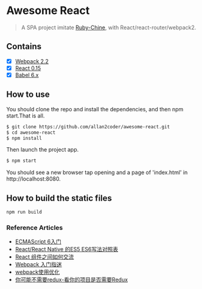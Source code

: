# Awesome React

> A SPA project imitate [Ruby-Chine](https://ruby-china.org/), with React/react-router/webpack2. 

## Contains

- [x] [Webpack 2.2](https://webpack.github.io)
- [x] [React 0.15](https://facebook.github.io/react/)
- [x] [Babel 6.x](https://babeljs.io/)

## How to use
You should clone the repo and install the dependencies, and then npm start.That is all.

```bash
$ git clone https://github.com/allan2coder/awesome-react.git
$ cd awesome-react
$ npm install
```
Then launch the project app.

```bash
$ npm start
```

You should see a new browser tap opening and a page of 'index.html' in http://localhost:8080.

## How to build the static files

``` bash
npm run build
```

### Reference Articles
* [ECMAScript 6入门](http://es6.ruanyifeng.com/)
* [React/React Native 的ES5 ES6写法对照表](http://bbs.reactnative.cn/topic/15/react-react-native-%E7%9A%84es5-es6%E5%86%99%E6%B3%95%E5%AF%B9%E7%85%A7%E8%A1%A8)
* [React 组件之间如何交流](http://www.tuicool.com/articles/AzQzEbq)
* [Webpack 入门指迷](https://segmentfault.com/a/1190000002551952)
* [webpack使用优化](https://github.com/lcxfs1991/blog/issues/2)
* [你可能不需要redux-看你的项目是否需要Redux](http://www.ruanyifeng.com/blog/2016/09/redux_tutorial_part_one_basic_usages.html)
